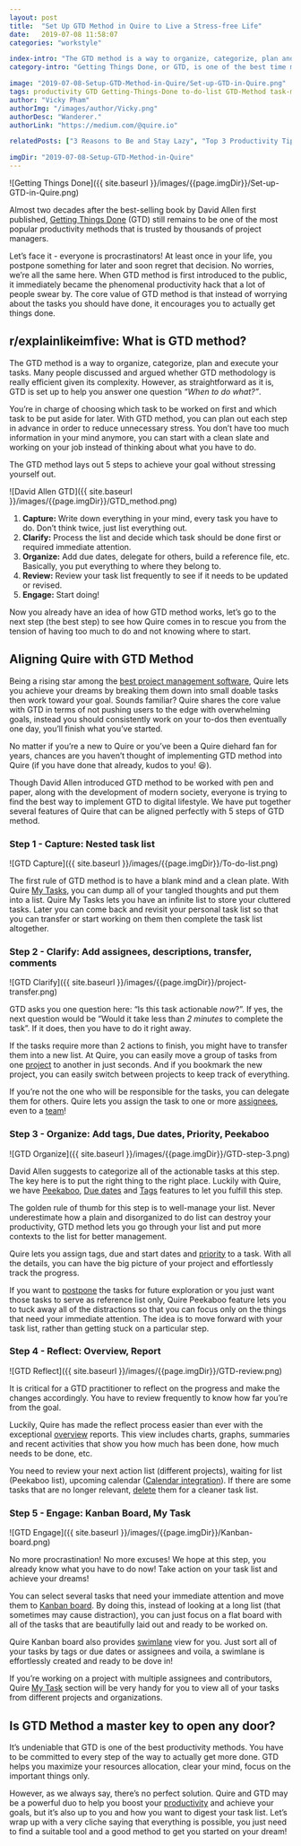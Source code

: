 ```yaml
---
layout: post
title:  "Set Up GTD Method in Quire to Live a Stress-free Life"
date:   2019-07-08 11:58:07
categories: "workstyle"

index-intro: "The GTD method is a way to organize, categorize, plan and execute your tasks. Many people discussed and argued whether GTD methodology is really efficient given its complexity. However, as straightforward as it is, GTD is set up to help you answer one question “When to do what?”. In this post, we're going to introduce how to set up GTD Method in Quire for you to live a stress-free life."
category-intro: "Getting Things Done, or GTD, is one of the best time management methods that boost your productivity! This post will introduce you how to set up GTD with a project management tool."

image: "2019-07-08-Setup-GTD-Method-in-Quire/Set-up-GTD-in-Quire.png"
tags: productivity GTD Getting-Things-Done to-do-list GTD-Method task-management
author: "Vicky Pham"
authorImg: "/images/author/Vicky.png"
authorDesc: "Wanderer."
authorLink: "https://medium.com/@quire.io"

relatedPosts: ["3 Reasons to Be and Stay Lazy", "Top 3 Productivity Tips With Online To Do List Software"]

imgDir: "2019-07-08-Setup-GTD-Method-in-Quire"
---
```



![Getting Things Done]({{ site.baseurl }}/images/{{page.imgDir}}/Set-up-GTD-in-Quire.png)

Almost two decades after the best-selling book by David Allen first published, [Getting Things Done](https://gettingthingsdone.com/) (GTD) still remains to be one of the most popular productivity methods that is trusted by thousands of project managers. 

Let’s face it - everyone is procrastinators! At least once in your life, you postpone something for later and soon regret that decision. No worries, we’re all the same here. When GTD method is first introduced to the public, it immediately became the phenomenal productivity hack that a lot of people swear by. The core value of GTD method is that instead of worrying about the tasks you should have done, it encourages you to actually get things done.

## r/explainlikeimfive: What is GTD method?

The GTD method is a way to organize, categorize, plan and execute your tasks. Many people discussed and argued whether GTD methodology is really efficient given its complexity. However, as straightforward as it is, GTD is set up to help you answer one question *“When to do what?”*. 

You’re in charge of choosing which task to be worked on first and which task to be put aside for later. With GTD method, you can plan out each step in advance in order to reduce unnecessary stress. You don’t have too much information in your mind anymore, you can start with a clean slate and working on your job instead of thinking about what you have to do.

The GTD method lays out 5 steps to achieve your goal without stressing yourself out. 

![David Allen GTD]({{ site.baseurl }}/images/{{page.imgDir}}/GTD_method.png)

1. **Capture:** Write down everything in your mind, every task you have to do. Don’t think twice, just list everything out.
2. **Clarify:** Process the list and decide which task should be done first or required immediate attention.
3. **Organize:** Add due dates, delegate for others, build a reference file, etc. Basically, you put everything to where they belong to.
4. **Review:** Review your task list frequently to see if it needs to be updated or revised.
5. **Engage:** Start doing!

Now you already have an idea of how GTD method works, let’s go to the next step (the best step) to see how Quire comes in to rescue you from the tension of having too much to do and not knowing where to start. 

## Aligning Quire with GTD Method

Being a rising star among the [best project management software](https://quire.io/compare/best-project-management-software-reviews-comparisons), Quire lets you achieve your dreams by breaking them down into small doable tasks then work toward your goal. Sounds familiar? Quire shares the core value with GTD in terms of not pushing users to the edge with overwhelming goals, instead you should consistently work on your to-dos then eventually one day, you’ll finish what you’ve started.

No matter if you’re a new to Quire or you’ve been a Quire diehard fan for years, chances are you haven’t thought of implementing GTD method into Quire (if you have done that already, kudos to you! 😆). 

Though David Allen introduced GTD method to be worked with pen and paper, along with the development of modern society, everyone is trying to find the best way to implement GTD to digital lifestyle. We have put together several features of Quire that can be aligned perfectly with 5 steps of GTD method. 

### Step 1 - Capture: Nested task list 

![GTD Capture]({{ site.baseurl }}/images/{{page.imgDir}}/To-do-list.png)

The first rule of GTD method is to have a blank mind and a clean plate. With Quire [My Tasks](https://quire.io/blog/p/Introduce-Quire-New-My-Tasks.html), you can dump all of your tangled thoughts and put them into a list. Quire My Tasks lets you have an infinite list to store your cluttered tasks. Later you can come back and revisit your personal task list so that you can transfer or start working on them then complete the task list altogether.

### Step 2 - Clarify: Add assignees, descriptions, transfer, comments 

![GTD Clarify]({{ site.baseurl }}/images/{{page.imgDir}}/project-transfer.png)

GTD asks you one question here: “Is this task actionable _now_?”. If yes, the next question would be “Would it take less than _2 minutes_ to complete the task”. If it does, then you have to do it right away. 

If the tasks require more than 2 actions to finish, you might have to transfer them into a new list. At Quire, you can easily move a group of tasks from one [project](https://quire.io/blog/p/Template-for-Your-Projects-and-Tasks.html) to another in just seconds. And if you bookmark the new project, you can easily switch between projects to keep track of everything.

If you’re not the one who will be responsible for the tasks, you can delegate them for others. Quire lets you assign the task to one or more [assignees](https://quire.io/w/Getting_Started_with_Quire/3/Assign_a_task_to_...), even to a [team](https://quire.io/blog/p/I-Dont-Really-Know-Them,-But-I-Need-Their-Help.html)! 

### Step 3 - Organize: Add tags, Due dates, Priority, Peekaboo

![GTD Organize]({{ site.baseurl }}/images/{{page.imgDir}}/GTD-step-3.png)

David Allen suggests to categorize all of the actionable tasks at this step. The key here is to put the right thing to the right place. Luckily with Quire, we have [Peekaboo](https://quire.io/w/Getting_Started_with_Quire/191/Peekaboo_a_task), [Due dates](https://quire.io/w/Getting_Started_with_Quire/29/Set_due_date_and_...) and [Tags](https://quire.io/w/Getting_Started_with_Quire/7/Add_edit_or_delet...) features to let you fulfill this step. 

The golden rule of thumb for this step is to well-manage your list. Never underestimate how a plain and disorganized to do list can destroy your productivity, GTD method lets you go through your list and put more contexts to the list for better management. 

Quire lets you assign tags, due and start dates and [priority](https://quire.io/w/Getting_Started_with_Quire/70/Set_priority) to a task. With all the details, you can have the big picture of your project and effortlessly track the progress.

If you want to [postpone](https://quire.io/blog/p/Quire-Peekaboo-and-GTD-Methodology.html) the tasks for future exploration or you just want those tasks to serve as reference list only, Quire Peekaboo feature lets you to tuck away all of the distractions so that you can focus only on the things that need your immediate attention. The idea is to move forward with your task list, rather than getting stuck on a particular step.

### Step 4 - Reflect: Overview, Report

![GTD Reflect]({{ site.baseurl }}/images/{{page.imgDir}}/GTD-review.png)


It is critical for a GTD practitioner to reflect on the progress and make the changes accordingly. You have to review frequently to know how far you’re from the goal.

Luckily, Quire has made the reflect process easier than ever with the exceptional [overview](https://quire.io/w/Getting_Started_with_Quire/14/Track_your_progress) reports. This view includes charts, graphs, summaries and recent activities that show you how much has been done, how much needs to be done, etc.

You need to review your next action list (different projects), waiting for list (Peekaboo list), upcoming calendar ([Calendar integration](https://quire.io/w/Getting_Started_with_Quire/128/Sync_to_iCal_Outl...)). If there are some tasks that are no longer relevant, [delete](https://quire.io/w/Getting_Started_with_Quire/92/Delete_a_task) them for a cleaner task list.

### Step 5 - Engage: Kanban Board, My Task 

![GTD Engage]({{ site.baseurl }}/images/{{page.imgDir}}/Kanban-board.png)

No more procrastination! No more excuses! We hope at this step, you already know what you have to do now! Take action on your task list and achieve your dreams! 

You can select several tasks that need your immediate attention and move them to [Kanban board](https://quire.io/w/Getting_Started_with_Quire/198/What_you_can_do_w...). By doing this, instead of looking at a long list (that sometimes may cause distraction), you can just focus on a flat board with all of the tasks that are beautifully laid out and ready to be worked on. 

Quire Kanban board also provides [swimlane](https://quire.io/blog/p/To-Do-List-and-Kanban-What-Project-Management-Did-Wrong.html) view for you. Just sort all of your tasks by tags or due dates or assignees and voila, a swimlane is effortlessly created and ready to be dove in! 

If you’re working on a project with multiple assignees and contributors, Quire [My Task](https://quire.io/w/Getting_Started_with_Quire/41/View_all_my_tasks) section will be very handy for you to view all of your tasks from different projects and organizations. 

## Is GTD Method a master key to open any door? 

It’s undeniable that GTD is one of the best productivity methods. You have to be committed to every step of the way to actually get more done. GTD helps you maximize your resources allocation, clear your mind, focus on the important things only. 

However, as we always say, there’s no perfect solution. Quire and GTD may be a powerful duo to help you boost your [productivity](https://quire.io) and achieve your goals, but it’s also up to you and how you want to digest your task list. Let’s wrap up with a very cliche saying that everything is possible, you just need to find a suitable tool and a good method to get you started on your dream! 





[jekyll]:      http://jekyllrb.com
[jekyll-gh]:   https://github.com/jekyll/jekyll
[jekyll-help]: https://github.com/jekyll/jekyll-help
